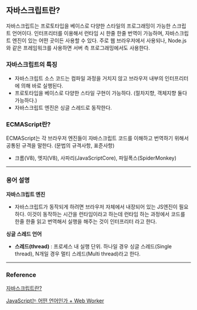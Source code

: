 ## 자바스크립트란?

자바스크립트는 프로토타입을 베이스로 다양한 스타일의 프로그래밍이 가능한 스크립트 언어이다. 인터프리터를 이용해서 런타임 시 한줄 한줄 번역이 가능하며, 자바스크립트 엔진이 있는 어떤 곳이든 사용할 수 있다. 주로 웹 브라우저에서 사용되나, Node.js와 같은 프레임워크를 사용하면 서버 측 프로그래밍에서도 사용한다.

### 자바스크립트의 특징

- 자바스크립트 소스 코드는 컴파일 과정을 거치지 않고 브라우저 내부의 인터프리터에 의해 바로 실행된다.
- 프로토타입을 베이스로 다양한 스타일 구현이 가능하다. (절차지향, 객체지향 둘다 가능하다.)
- 자바스크립트 엔진은 싱글 스레드로 동작한다.

### ECMAScript란?

ECMAScript는 각 브라우저 엔진들이 자바스크립트 코드를 이해하고 번역하기 위해서 공통된 규격을 말한다. (문법의 규격사항, 표준사항)

- 크롬(V8), 엣지(V8), 사파리(JavaScriptCore), 파일폭스(SpiderMonkey)

---

### 용어 설명

**자바스크립트 엔진**

- 자바스크립트가 동작되게 하려면 브라우저 자체에서 내장되어 있는 JS엔진이 필요하다. 이것이 동작하는 시간을 런타임이라고 하는데 런타임 하는 과정에서 코드를 한줄 한줄 읽고 번역해서 실행을 해주는 것이 인터프리터 라고 한다.

**싱글 스레드 언어**

- **스레드(thread)** : 프로세스 내 실행 단위. 하나일 경우 싱글 스레드(Single thread), N개일 경우 멀티 스레드(Multi thread)라고 한다.

---

### R**eference**

[자바스크립트란?](https://ko.javascript.info/intro)

[JavaScript는 어떤 언어인가 + Web Worker](https://velog.io/@design0728/JavaScript는-어떤-언어인가)
